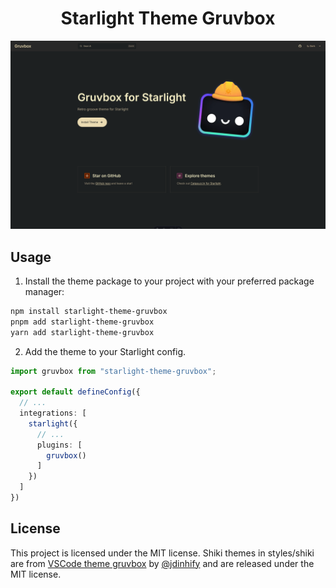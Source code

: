 <h1 align="center">
  Starlight Theme Gruvbox
</h1>

![Starlight Gruvbox theme preview](https://raw.githubusercontent.com/TheOtterlord/starlight-theme-gruvbox/refs/heads/main/assets/preview.png)

## Usage

1. Install the theme package to your project with your preferred package manager:
```sh
npm install starlight-theme-gruvbox
pnpm add starlight-theme-gruvbox
yarn add starlight-theme-gruvbox
```

2. Add the theme to your Starlight config.

```ts
import gruvbox from "starlight-theme-gruvbox";

export default defineConfig({
  // ...
  integrations: [
    starlight({
      // ...
      plugins: [
        gruvbox()
      ]
    })
  ]
})
```

## License

This project is licensed under the MIT license. Shiki themes in styles/shiki are from [VSCode theme gruvbox](https://github.com/jdinhify/vscode-theme-gruvbox/tree/main/themes) by [@jdinhify](https://github.com/jdinhify) and are released under the MIT license.
